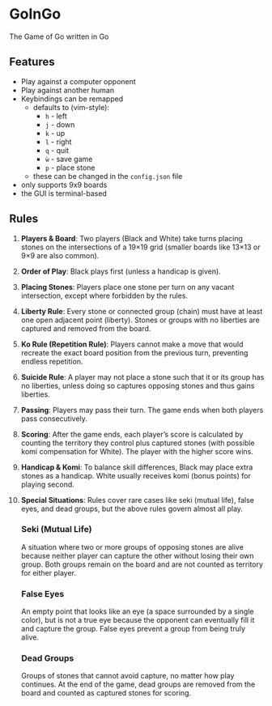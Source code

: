 # GoInGo

The Game of Go written in Go

## Features

* Play against a computer opponent
* Play against another human
* Keybindings can be remapped
  * defaults to (vim-style):
    * `h` - left
    * `j` - down
    * `k` - up
    * `l` - right
    * `q` - quit
    * `ẁ` - save game
    * `p` - place stone
  * these can be changed in the `config.json` file
* only supports 9x9 boards
* the GUI is terminal-based

## Rules

1. **Players & Board**: Two players (Black and White) take turns placing stones
   on the intersections of a 19×19 grid (smaller boards like 13×13 or 9×9 are
   also common).

2. **Order of Play**: Black plays first (unless a handicap is given).

3. **Placing Stones**: Players place one stone per turn on any vacant
   intersection, except where forbidden by the rules.

4. **Liberty Rule**: Every stone or connected group (chain) must have at least
   one open adjacent point (liberty). Stones or groups with no liberties are
   captured and removed from the board.

5. **Ko Rule (Repetition Rule)**: Players cannot make a move that would
   recreate the exact board position from the previous turn, preventing endless
   repetition.

6. **Suicide Rule**: A player may not place a stone such that it or its group
   has no liberties, unless doing so captures opposing stones and thus gains
   liberties.

7. **Passing**: Players may pass their turn. The game ends when both players
   pass consecutively.

8. **Scoring**: After the game ends, each player’s score is calculated by
   counting the territory they control plus captured stones (with possible komi
   compensation for White). The player with the higher score wins.

9. **Handicap & Komi**: To balance skill differences, Black may place extra
   stones as a handicap. White usually receives komi (bonus points) for playing
   second.

10. **Special Situations**: Rules cover rare cases like seki (mutual life),
    false eyes, and dead groups, but the above rules govern almost all play.

    ### Seki (Mutual Life)

    A situation where two or more groups of opposing stones are alive because
    neither player can capture the other without losing their own group. Both
    groups remain on the board and are not counted as territory for either player.

    ### False Eyes

    An empty point that looks like an eye (a space surrounded by a single color),
    but is not a true eye because the opponent can eventually fill it and capture
    the group. False eyes prevent a group from being truly alive.

    ### Dead Groups

    Groups of stones that cannot avoid capture, no matter how play continues. At
    the end of the game, dead groups are removed from the board and counted as
    captured stones for scoring.
